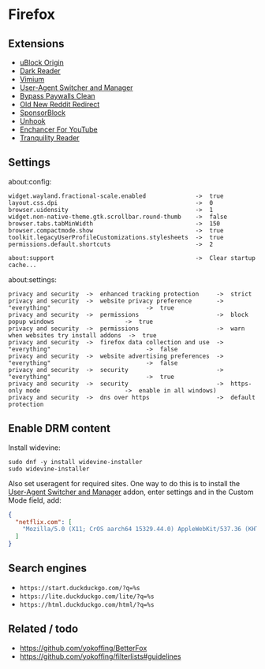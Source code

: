 # Firefox

## Extensions

* [uBlock Origin](https://github.com/gorhill/uBlock)
* [Dark Reader](https://github.com/darkreader/darkreader)
* [Vimium](https://github.com/philc/vimium)
* [User-Agent Switcher and Manager](https://github.com/ray-lothian/UserAgent-Switcher)
* [Bypass Paywalls Clean](https://gitlab.com/magnolia1234/bypass-paywalls-firefox-clean)
* [Old New Reddit Redirect](https://github.com/LightningW9/old-new-reddit-redirect)
* [SponsorBlock](https://github.com/ajayyy/SponsorBlock)
* [Unhook](https://unhook.app)
* [Enchancer For YouTube](https://www.mrfdev.com/enhancer-for-youtube)
* [Tranquility Reader](https://github.com/ushnisha/tranquility-reader-webextensions)

## Settings

about:config:

```
widget.wayland.fractional-scale.enabled              ->  true
layout.css.dpi                                       ->  0
browser.uidensity                                    ->  1
widget.non-native-theme.gtk.scrollbar.round-thumb    ->  false
browser.tabs.tabMinWidth                             ->  150
browser.compactmode.show                             ->  true
toolkit.legacyUserProfileCustomizations.stylesheets  ->  true
permissions.default.shortcuts                        ->  2

about:support                                        ->  Clear startup cache...
```

about:settings:

```
privacy and security  ->  enhanced tracking protection     ->  strict
privacy and security  ->  website privacy preference       ->  "everything"                           ->  true
privacy and security  ->  permissions                      ->  block popup windows                    ->  true
privacy and security  ->  permissions                      ->  warn when websites try install addons  ->  true
privacy and security  ->  firefox data collection and use  ->  "everything"                           ->  false
privacy and security  ->  website advertising preferences  ->  "everything"                           ->  false
privacy and security  ->  security                         ->  "everything"                           ->  true
privacy and security  ->  security                         ->  https-only mode                        ->  enable in all windows)
privacy and security  ->  dns over https                   ->  default protection
```

## Enable DRM content

Install widevine:

```
sudo dnf -y install widevine-installer
sudo widevine-installer
```

Also set useragent for required sites. One way to do this is to install the [User-Agent Switcher and Manager](https://github.com/ray-lothian/UserAgent-Switcher) addon, enter settings and in the Custom Mode field, add:

```json
{
  "netflix.com": [
    "Mozilla/5.0 (X11; CrOS aarch64 15329.44.0) AppleWebKit/537.36 (KHTML, like Gecko) Chrome/111.0.0.0 Safari/537.36"
  ]
}
```

## Search engines

* `https://start.duckduckgo.com/?q=%s`
* `https://lite.duckduckgo.com/lite/?q=%s`
* `https://html.duckduckgo.com/html/?q=%s`

## Related / todo

* <https://github.com/yokoffing/BetterFox>
* <https://github.com/yokoffing/filterlists#guidelines>
